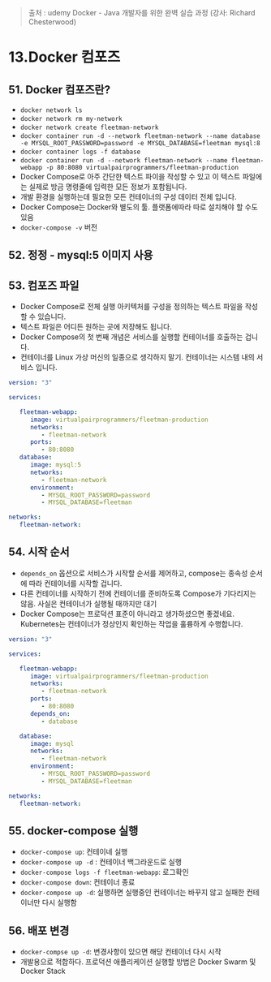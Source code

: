> 출처 : udemy Docker - Java 개발자를 위한 완벽 실습 과정 (강사: Richard Chesterwood)

# 13.Docker 컴포즈 
## 51. Docker 컴포즈란?
- `docker network ls`
- `docker network rm my-network`
- `docker network create fleetman-network`
- `docker container run -d --network fleetman-network --name database -e MYSQL_ROOT_PASSWORD=password -e MYSQL_DATABASE=fleetman mysql:8`
- `docker container logs -f database`
- `docker container run -d --network fleetman-network --name fleetman-webapp -p 80:8080 virtualpairprogrammers/fleetman-production`
- Docker Compose로 아주 간단한 텍스트 파이을 작성할 수 있고 이 텍스트 파일에는 실제로 방금 명령줄에 입력한 모든 정보가 포함됩니다.
- 개발 환경을 실행하는데 필요한 모든 컨테이너의 구성 데이터 전체 입니다.
- Docker Compose는 Docker와 별도의 툴. 플랫폼에따라 따로 설치해야 할 수도 있음
- `docker-compose -v` 버전

## 52. 정정 - mysql:5 이미지 사용

## 53. 컴포즈 파일
- Docker Compose로 전체 실행 아키텍처를 구성을 정의하는 텍스트 파일을 작성할 수 있습니다.
- 텍스트 파일은 어디든 원하는 곳에 저장해도 됩니다.
- Docker Compose의 첫 번째 개념은 서비스를 실행할 컨테이너를 호출하는 겁니다.
- 컨테이너를 Linux 가상 머신의 일종으로 생각하지 말기. 컨테이너는 시스템 내의 서비스 입니다.
```yaml
version: "3"

services:

   fleetman-webapp:
      image: virtualpairprogrammers/fleetman-production
      networks:
         - fleetman-network
      ports:
         - 80:8080
   database:
      image: mysql:5
      networks:
         - fleetman-network
      environment:
         - MYSQL_ROOT_PASSWORD=password
         - MYSQL_DATABASE=fleetman

networks:
   fleetman-network:

```
## 54. 시작 순서
- `depends_on` 옵션으로 서비스가 시작할 순서를 제어하고, compose는 종속성 순서에 따라 컨테이너를 시작할 겁니다.
- 다른 컨테이너를 시작하기 전에 컨테이너를 준비하도록 Compose가 기다리지는 않음. 사실은 컨테이너가 실행될 때까지만 대기
- Docker Compose는 프로덕션 표준이 아니라고 생가하셨으면 좋겠네요. Kubernetes는 컨테이너가 정상인지 확인하는 작업을 훌륭하게 수행합니다.

```yaml
version: "3"

services:

   fleetman-webapp:
      image: virtualpairprogrammers/fleetman-production
      networks:
         - fleetman-network
      ports:
         - 80:8080
      depends_on: 
         - database

   database:
      image: mysql
      networks:
         - fleetman-network
      environment:
         - MYSQL_ROOT_PASSWORD=password
         - MYSQL_DATABASE=fleetman

networks:
   fleetman-network:

```
## 55. docker-compose 실행
- `docker-compose up`: 컨테이네 실행
- `docker-compose up -d` : 컨테이너 백그라운드로 실행
- `docker-compose logs -f fleetman-webapp`: 로그확인
- `docker-compose down`: 컨테이너 종료
- `docker-compose up -d`: 실행하면 실행중인 컨테이너는 바꾸지 않고 실패한 컨테이너만 다시 실행함

## 56. 배포 변경
- `docker-compse up -d`: 변경사항이 있으면 해당 컨테이너 다시 시작
- 개발용으로 적합하다. 프로덕션 애플리케이션 실행할 방법은 Docker Swarm 및 Docker Stack
